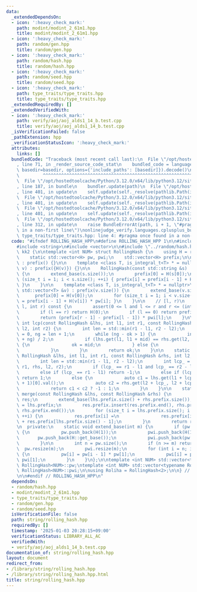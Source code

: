 ```yaml
---
data:
  _extendedDependsOn:
  - icon: ':heavy_check_mark:'
    path: modint/modint_2_61m1.hpp
    title: modint/modint_2_61m1.hpp
  - icon: ':heavy_check_mark:'
    path: random/gen.hpp
    title: random/gen.hpp
  - icon: ':heavy_check_mark:'
    path: random/hash.hpp
    title: random/hash.hpp
  - icon: ':heavy_check_mark:'
    path: random/seed.hpp
    title: random/seed.hpp
  - icon: ':heavy_check_mark:'
    path: type_traits/type_traits.hpp
    title: type_traits/type_traits.hpp
  _extendedRequiredBy: []
  _extendedVerifiedWith:
  - icon: ':heavy_check_mark:'
    path: verify/aoj/aoj_alds1_14_b.test.cpp
    title: verify/aoj/aoj_alds1_14_b.test.cpp
  _isVerificationFailed: false
  _pathExtension: hpp
  _verificationStatusIcon: ':heavy_check_mark:'
  attributes:
    links: []
  bundledCode: "Traceback (most recent call last):\n  File \"/opt/hostedtoolcache/Python/3.12.0/x64/lib/python3.12/site-packages/onlinejudge_verify/documentation/build.py\"\
    , line 71, in _render_source_code_stat\n    bundled_code = language.bundle(stat.path,\
    \ basedir=basedir, options={'include_paths': [basedir]}).decode()\n          \
    \         ^^^^^^^^^^^^^^^^^^^^^^^^^^^^^^^^^^^^^^^^^^^^^^^^^^^^^^^^^^^^^^^^^^^^^^^^^^^^^^^^^\n\
    \  File \"/opt/hostedtoolcache/Python/3.12.0/x64/lib/python3.12/site-packages/onlinejudge_verify/languages/cplusplus.py\"\
    , line 187, in bundle\n    bundler.update(path)\n  File \"/opt/hostedtoolcache/Python/3.12.0/x64/lib/python3.12/site-packages/onlinejudge_verify/languages/cplusplus_bundle.py\"\
    , line 401, in update\n    self.update(self._resolve(pathlib.Path(included), included_from=path))\n\
    \  File \"/opt/hostedtoolcache/Python/3.12.0/x64/lib/python3.12/site-packages/onlinejudge_verify/languages/cplusplus_bundle.py\"\
    , line 401, in update\n    self.update(self._resolve(pathlib.Path(included), included_from=path))\n\
    \  File \"/opt/hostedtoolcache/Python/3.12.0/x64/lib/python3.12/site-packages/onlinejudge_verify/languages/cplusplus_bundle.py\"\
    , line 401, in update\n    self.update(self._resolve(pathlib.Path(included), included_from=path))\n\
    \  File \"/opt/hostedtoolcache/Python/3.12.0/x64/lib/python3.12/site-packages/onlinejudge_verify/languages/cplusplus_bundle.py\"\
    , line 312, in update\n    raise BundleErrorAt(path, i + 1, \"#pragma once found\
    \ in a non-first line\")\nonlinejudge_verify.languages.cplusplus_bundle.BundleErrorAt:\
    \ type_traits/type_traits.hpp: line 4: #pragma once found in a non-first line\n"
  code: "#ifndef ROLLING_HASH_HPP\n#define ROLLING_HASH_HPP 1\n\n#include <cassert>\n\
    #include <string>\n#include <vector>\n\n#include \"../random/hash.hpp\"\n\nnamespace\
    \ kk2 {\n\ntemplate <int NUM> struct RollingHash {\n    using H = random::Hash<NUM>;\n\
    \    static std::vector<H> pw, pwi;\n    std::vector<H> prefix;\n\n    RollingHash()\
    \ : prefix() {}\n\n    template <class T, is_integral_t<T> * = nullptr>\n    RollingHash(T\
    \ v) : prefix({H(v)}) {}\n\n    RollingHash(const std::string &s) : prefix(s.size())\
    \ {\n        extend_base(s.size());\n        prefix[0] = H(s[0]);\n        for\
    \ (size_t i = 1; i < s.size(); ++i) { prefix[i] = prefix[i - 1] + H(s[i]) * pw[i];\
    \ }\n    }\n\n    template <class T, is_integral_t<T> * = nullptr>\n    RollingHash(const\
    \ std::vector<T> &v) : prefix(v.size()) {\n        extend_base(v.size());\n  \
    \      prefix[0] = H(v[0]);\n        for (size_t i = 1; i < v.size(); ++i) { prefix[i]\
    \ = prefix[i - 1] + H(v[i]) * pw[i]; }\n    }\n\n    // [l, r)\n    H get(int\
    \ l, int r) const {\n        assert(0 <= l and l <= r and r <= (int)prefix.size());\n\
    \        if (l == r) return H(0);\n        if (l == 0) return prefix[r - 1];\n\
    \        return (prefix[r - 1] - prefix[l - 1]) * pwi[l];\n    }\n\n    static\
    \ int lcp(const RollingHash &lhs, int l1, int r1, const RollingHash &rhs, int\
    \ l2, int r2) {\n        int len = std::min(r1 - l1, r2 - l2);\n        int ok\
    \ = 0, ng = len + 1;\n        while (ng - ok > 1) {\n            int mid = (ok\
    \ + ng) / 2;\n            if (lhs.get(l1, l1 + mid) == rhs.get(l2, l2 + mid))\
    \ {\n                ok = mid;\n            } else {\n                ng = mid;\n\
    \            }\n        }\n        return ok;\n    }\n\n    static int\n    strcmp(const\
    \ RollingHash &lhs, int l1, int r1, const RollingHash &rhs, int l2, int r2) {\n\
    \        int len = std::min(r1 - l1, r2 - l2);\n        int lcp_ = lcp(lhs, l1,\
    \ r1, rhs, l2, r2);\n        if (lcp_ == r1 - l1 and lcp_ == r2 - l2) return 0;\n\
    \        else if (lcp_ == r1 - l1) return -1;\n        else if (lcp_ == r2 - l2)\
    \ return 1;\n        else {\n            auto c1 = lhs.get(l1 + lcp_, l1 + lcp_\
    \ + 1)[0].val();\n            auto c2 = rhs.get(l2 + lcp_, l2 + lcp_ + 1)[0].val();\n\
    \            return c1 < c2 ? -1 : 1;\n        }\n    }\n\n    static RollingHash\
    \ merge(const RollingHash &lhs, const RollingHash &rhs) {\n        RollingHash\
    \ res;\n        extend_base(lhs.prefix.size() + rhs.prefix.size());\n        res.prefix\
    \ = lhs.prefix;\n        res.prefix.insert(res.prefix.end(), rhs.prefix.begin(),\
    \ rhs.prefix.end());\n        for (size_t i = lhs.prefix.size(); i < res.prefix.size();\
    \ ++i) {\n            res.prefix[i] =\n                res.prefix[i] * pw[lhs.prefix.size()]\
    \ + res.prefix[lhs.prefix.size() - 1];\n        }\n        return res;\n    }\n\
    \n  private:\n    static void extend_base(int m) {\n        if (pw.size() == 0u)\
    \ {\n            pw.push_back(H(1));\n            pwi.push_back(H(1));\n     \
    \       pw.push_back(H::get_base());\n            pwi.push_back(pw[1].inv());\n\
    \        }\n\n        int n = pw.size();\n        if (n >= m) return;\n      \
    \  pw.resize(m);\n        pwi.resize(m);\n        for (int i = n; i < m; ++i)\
    \ {\n            pw[i] = pw[i - 1] * pw[1];\n            pwi[i] = pwi[i - 1] *\
    \ pwi[1];\n        }\n    }\n};\n\ntemplate <int NUM> std::vector<typename RollingHash<NUM>::H>\
    \ RollingHash<NUM>::pw;\ntemplate <int NUM> std::vector<typename RollingHash<NUM>::H>\
    \ RollingHash<NUM>::pwi;\n\nusing Roliha = RollingHash<2>;\n\n} // namespace kk2\n\
    \n\n#endif // ROLLING_HASH_HPP\n"
  dependsOn:
  - random/hash.hpp
  - modint/modint_2_61m1.hpp
  - type_traits/type_traits.hpp
  - random/gen.hpp
  - random/seed.hpp
  isVerificationFile: false
  path: string/rolling_hash.hpp
  requiredBy: []
  timestamp: '2025-01-03 20:28:15+09:00'
  verificationStatus: LIBRARY_ALL_AC
  verifiedWith:
  - verify/aoj/aoj_alds1_14_b.test.cpp
documentation_of: string/rolling_hash.hpp
layout: document
redirect_from:
- /library/string/rolling_hash.hpp
- /library/string/rolling_hash.hpp.html
title: string/rolling_hash.hpp
---
```

